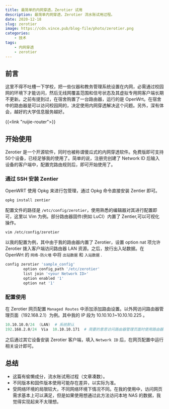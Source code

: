 ```yaml
---
title: 最简单的内网穿透，Zerotier 试用
description: 最简单内网穿透，Zerotier 流水账试用过程。
date: 2020-12-18
slug: zerotier
image: https://cdn.vince.pub/blog-file/photo/zerotier.png
categories:
    - 技术
tags:
    - 内网穿透
    - zerotier
---
```


## 前言

这里不得不吐槽一下学校，把一些仪器和教务管理系统设置在内网，必需通过校园网的环境下才能访问，然后无线网覆盖范围和信号状态及其虚拟专用网客户端长期不更新。之前有提到过，在宿舍购置了一台路由器，运行的是 OpenWrt。在宿舍中的路由器是可以访问校园网的，决定使用内网穿透解决这个问题。另外，深有体会，越好的大学信息服务越好。

{{<link "ruijie-router">}}

## 开始使用

Zerotier 是一个开源软件，同时也被称谓傻瓜式的内网穿透软件。免费版即可支持50个设备，已经足够我的使用了。简单的说，注册完创建了 Network ID 后输入设备的客户端中，配置完路由规则后，即可开始使用了。

### 通过 SSH 安装 Zentier

OpenWRT 使用 Opkg 来进行包管理，通过 Opkg 命令直接安装 Zentier 即可。

```shell
opkg install zentier
```

配置文件的路径是 `/etc/config/zerotier`，使用熟悉的编辑器对其进行配置即可，这里以 Vim 为例。部分路由器固件(例如 LuCI）内置了 Zentier,可以可视化操作。

```shell
vim /etc/config/zerotier
```

以我的配置为例，其中由于我的路由器内置了 Zerotier，设置 option nat 项允许 Zerotier 拨入客户端访问路由器 LAN 资源。之后，放行出入站数据。在 OpenWrt 的 `网络-防火墙` 中将 `出站数据` 和 `入站数据` .


```bash
config zerotier 'sample_config'
        option config_path '/etc/zerotier'
        list join '<your Network ID>'
        option enabled '1'
        option nat '1'
```

### 配置使用

在 Zerotier 网页配置 `Managed Routes` 中添加添加路由设置。以外网访问路由器管理页面（192.168.2.1）为例。其中我的 IP 段为
10.10.10.1~10.10.10.225 。


```s
10.10.10.0/24  (LAN)  # 系统默认
192.168.2.0/24  Via  10.10.10.171  # 简要的意思访问路由器管理页面时使用路由器进行。
```

之后通过其它设备安装 Zerotier 客户端，填入 `Network ID` 后，在网页配置中运行相关设计即可。

## 总结

- 这篇有偷懒成分，流水账试用过程（文章凑数）。
- 不同版本和固件版本使用可能存在差异，以实际为准。
- 受网络环境的局限较大，不同网络环境下情况不同。在我的使用中，访问网页需求基本上可以满足，但是如果使用想通过此方法访问本地 NAS 的数据，我觉得实现起来不太理想。






